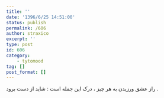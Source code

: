 ```yaml
---
title: ''
date: '1396/6/25 14:51:00'
status: publish
permalink: /606
author: straxico
excerpt: ''
type: post
id: 606
category:
    - tytomood
tag: []
post_format: []
---
```

راز عشق ورزیدن به هر چیز ، درک این جمله است : شاید از دست برود .